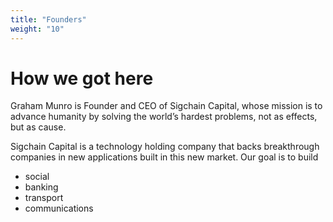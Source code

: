 ```yaml
---
title: "Founders"
weight: "10"
---
```


# How we got here

Graham Munro is Founder and CEO of Sigchain Capital, whose mission is to advance humanity by solving the world’s hardest problems, not as effects, but as cause.

Sigchain Capital is a technology holding company that backs breakthrough companies in new applications built in this new market. Our goal is to build

- social
- banking
- transport
- communications
